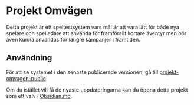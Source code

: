 # Projekt Omvägen
Detta projekt är ett speltestsystem vars mål är att vara lätt för både nya spelare och spelledare att använda för framförallt kortare äventyr men bör även kunna användas för längre kampanjer i framtiden. 


## Användning
För att se systemet i den senaste publicerade versionen, gå till [projekt-omvagen-public](https://c3re8rum.github.io/projekt-omvagen-public/). 

Om du istället vill få de nyaste uppdateringarna kan du öppna detta projekt som ett valv i [Obsidian.md](https://obsidian.md/).


